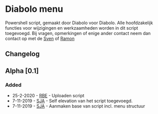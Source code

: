 # Diabolo menu

Powershell script, gemaakt door Diabolo voor Diabolo. Alle hoofdzakelijk functies voor wijzigingen en werkzaamheden worden in dit script toegevoegd.
Bij vragen, opmerkingen of enige ander contact neem dan contact op met de [Sven] of [Ramon]

## Changelog

## Alpha [0.1]

### Added
- 25-2-2020 - [RBE] - Uploaden script
- 7-11-2019 - [SJA] - Self elevation van het script toegevoegd.
- 7-11-2019 - [SJA] - Aanmaken base van script incl. menu structuur

[Sven]: https://diabolo.nl/onze-mensen/sven-jansen/
[SJA]: https://diabolo.nl/onze-mensen/sven-jansen/
[Ramon]: https://diabolo.nl/onze-mensen/ramon-bergevoet/
[RBE]: https://diabolo.nl/onze-mensen/ramon-bergevoet/